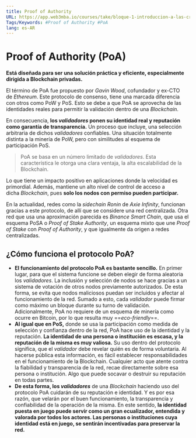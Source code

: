 ```yaml
---
title: Proof of Authority
URL: https://app.web3mba.io/courses/take/bloque-1-introduccion-a-las-criptomonedas/texts/35679981-u3-3-2-proof-of-authority
Tags/Keywords: #Proof of Authority #PoA
lang: es-AR
---
```

# Proof of Authority (PoA)
**Está diseñada para ser una solución práctica y eficiente, especialmente dirigida a Blockchain privadas.**

El término de PoA fue propuesto por _Gavin Wood_, cofundador y ex-CTO de _Ethereum_. Este protocolo de consenso, tiene una marcada diferencia con otros como PoW y PoS. Esto se debe a que PoA se aprovecha de las identidades reales para permitir la validación dentro de una _Blockchain_.

En consecuencia, **los _validadores_ ponen su identidad real y reputación como garantía de transparencia.** Un proceso que incluye, una selección arbitraria de dichos _validadores_ confiables. Una situación totalmente distinta a la minería de PoW, pero con similitudes al esquema de participación PoS.

>PoA se basa en un número limitado de _validadores_. Esta característica le otorga una clara ventaja, la alta escalabilidad de la Blockchain.

Lo que tiene un impacto positivo en aplicaciones donde la velocidad es primordial. Además, mantiene un alto nivel de control de acceso a dicha _Blockchain_, pues **solo los nodos con permiso pueden participar.**

En la actualidad, redes como la _sidechain Ronin_ de _Axie Infinity_, funcionan gracias a este protocolo, de allí que se considere una red centralizada. Otra red que usa una aproximación parecida es _Binance Smart Chain_, que usa el esquema PoSA o _Proof of Stake Authority_, un esquema mixto que une _Proof of Stake_ con _Proof of Authority_, y que igualmente da origen a redes centralizadas. 

## ¿Cómo funciona el protocolo PoA?
- **El funcionamiento del protocolo PoA es bastante sencillo.** En primer lugar, para que el sistema funcione se deben elegir de forma aleatoria los _validadores_. La inclusión y selección de nodos se hace gracias a un sistema de votación de otros nodos previamente autorizados. De esta forma, se evita que nodos maliciosos puedan ser incluidos y afectar al funcionamiento de la red. Sumado a esto, cada _validador_ puede firmar como máximo un bloque durante su turno de validación. Adicionalmente, PoA no requiere de un esquema de minería como ocurre en Bitcoin, por lo que resulta muy ==_eco-friendly_==.
- **Al igual que en PoS,** donde se usa la participación como medida de selección y confianza dentro de la red, PoA hace uso de la identidad y la reputación. **La identidad de una persona o institución es escasa, y la reputación de la misma es muy valiosa.** Su uso dentro del protocolo significa, que el _validador_ debe revelar quién es de forma voluntaria. Al hacerse pública esta información, es fácil establecer responsabilidades en el funcionamiento de la Blockchain. Cualquier acto que atente contra la fiabilidad y transparencia de la red, recae directamente sobre esa persona o institución. Algo que puede socavar o destruir su reputación en todas partes.
- **De esta forma, los _validadores_** de una _Blockchain_ haciendo uso del protocolo PoA cuidarán de su reputación e identidad. Y es por esa razón, que velarán por el buen funcionamiento, la transparencia y confiabilidad de la operación de la misma. En este sentido, **la identidad puesta en juego puede servir como un gran ecualizador, entendida y valorada por todos los actores. Las personas o instituciones cuya identidad está en juego, se sentirán incentivadas para preservar la red.**